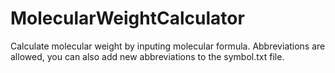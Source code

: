 # MolecularWeightCalculator
Calculate molecular weight by inputing molecular formula. 
Abbreviations are allowed, you can also add new abbreviations to the symbol.txt file.
